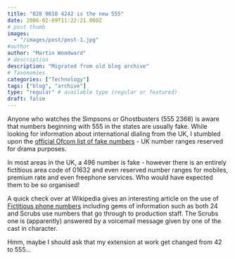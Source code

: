 ```yaml
---
title: "028 9018 4242 is the new 555"
date: 2006-02-09T11:22:21.000Z
# post thumb
images:
  - "/images/post/post-1.jpg"
#author
author: "Martin Woodward"
# description
description: "Migrated from old blog archive"
# Taxonomies
categories: ["Technology"]
tags: ["blog", "archive"]
type: "regular" # available type (regular or featured)
draft: false
---
```


Anyone who watches the Simpsons or Ghostbusters (555 2368) is aware that numbers beginning with 555 in the states are usually fake.  While looking for information about international dialing from the UK, I stumbled upon the [official Ofcom list of fake numbers](http://www.ofcom.org.uk/telecoms/ioi/numbers/num_drama) - UK number ranges reserved for drama purposes.  

In most areas in the UK, a 496 number is fake - however there is an entirely fictitious area code of 01632 and even reserved number ranges for mobiles, premium rate and even freephone services.  Who would have expected them to be so organised!

A quick check over at Wikipedia gives an interesting article on the use of [Fictitious phone numbers](http://en.wikipedia.org/wiki/555_telephone_number) including gems of information such as both 24 and Scrubs use numbers that go through to production staff.  The Scrubs one is (apparently) answered by a voicemail message given by one of the cast in character.

Hmm, maybe I should ask that my extension at work get changed from 42 to 555...